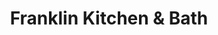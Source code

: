---
title: "Franklin Kitchen & Bath"
url: /franklin-square/franklin-kitchen-and-bath/
shop: kitchen
---